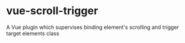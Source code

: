 # vue-scroll-trigger
A Vue plugin which supervises binding element's scrolling and trigger target elements class 
